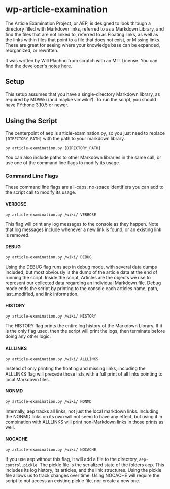 # wp-article-examination

The Article Examination Project, or AEP, is designed to look through a directory filled with Markdown links, referred to as a Markdown Library, and find the files that are not linked to, referred to as Floating links, as well as the links within files that point to a file that does not exist, or Missing links. These are great for seeing where your knowledge base can be expanded, reorganized, or rewritten.

It was written by Will Plachno from scratch with an MIT License. You can find the [developer's notes here](https://wplachno.github.io/wjpPersWiki/#!project-article-exam.md). 

## Setup

This setup assumes that you have a single-directory Markdown library, as required by MDWiki (and maybe vimwiki?). To run the script, you should have PYthone 3.10.5 or newer. 

## Using the Script

The centerpoint of aep is article-examination.py, so you just need to replace `[DIRECTORY_PATH]` with the path to your markdown library.
```
py article-examination.py [DIRECTORY_PATH]
```
You can also include paths to other Markdown libraries in the same call, or use one of the command line flags to modify its usage.

### Command Line Flags

These command line flags are all-caps, no-space identifiers you can add to the script call to modify its usage.

#### VERBOSE

```
py article-examination.py /wiki/ VERBOSE
```

This flag will print any log messages to the console as they happen. Note that log messages include whenever a new link is found, or an existing link is removed. 

#### DEBUG

```
py article-examination.py /wiki/ DEBUG
```

Using the DEBUG flag runs aep in debug mode, with several data dumps included, but most obviously is the dump of the article data at the end of running the script. Inside the script, Articles are the objects we use to represent our collected data regarding an individual Markdown file. Debug mode ends the script by printing to the console each articles name, path, last_modified, and link information.

#### HISTORY

```
py article-examination.py /wiki/ HISTORY
```

The HISTORY flag prints the entire log history of the Markdown Library. If it is the only flag used, then the script will print the logs, then terminate before doing any other logic. 

#### ALLLINKS

```
py article-examination.py /wiki/ ALLLINKS
```

Instead of only printing the floating and missing links, including the ALLLINKS flag will precede those lists with a full print of all links pointing to local Markdown files. 

#### NONMD

```
py article-examination.py /wiki/ NONMD
```

Internally, aep tracks all links, not just the local markdown links. Including the NONMD links on its own will not seem to have any effect, but using it in combination with ALLLINKS will print non-Markdown links in those prints as well. 

#### NOCACHE

```
py article-examination.py /wiki/ NOCACHE
```

If you use aep without this flag, it will add a file to the directory, `aep-control.pickle`. The pickle file is the serialized state of the folders aep. This includes its log history, its articles, and the link structures. Using the pickle file allows us to track changes over time. Using NOCACHE will require the script to not access an existing pickle file, nor create a new one. 
